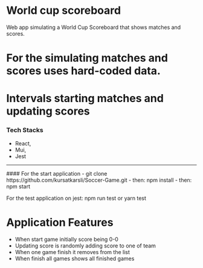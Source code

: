 # World cup scoreboard

Web app simulating a World Cup Scoreboard that shows matches and scores.

# For the simulating matches and scores uses hard-coded data.
# Intervals starting matches and updating scores

### Tech Stacks
- React,
- Mui,
- Jest

<hr/>
#### For the start application
- git clone https://github.com/kursatkarsli/Soccer-Game.git
- then: npm install
- then: npm start

For the test application on jest:
npm run test or yarn test

# Application Features

- When start game initially score being 0-0
- Updating score is randomly adding score to one of team
- When one game finish it removes from the list
- When finish all games shows all finished games


